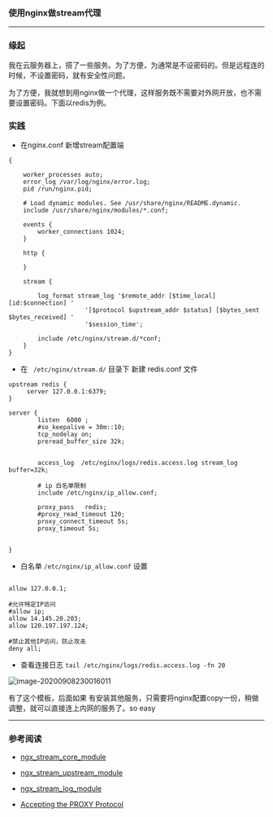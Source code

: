 ### 使用nginx做stream代理

---

### 缘起

我在云服务器上，搭了一些服务。为了方便，为通常是不设密码的。但是远程连的时候，不设置密码，就有安全性问题。

为了方便，我就想到用nginx做一个代理，这样服务既不需要对外网开放，也不需要设置密码。下面以redis为例。



### 实践

- 在nginx.conf 新增stream配置端

```
{

    worker_processes auto;
    error_log /var/log/nginx/error.log;
    pid /run/nginx.pid;

    # Load dynamic modules. See /usr/share/nginx/README.dynamic.
    include /usr/share/nginx/modules/*.conf;

    events {
        worker_connections 1024;
    }
    
    http {
    
    }
    
    stream {

        log_format stream_log '$remote_addr [$time_local] [id:$connection] '
                     '[$protocol $upstream_addr $status] [$bytes_sent $bytes_received] '
                     '$session_time';

        include /etc/nginx/stream.d/*conf;
    }
}
```

- 在 `  /etc/nginx/stream.d/ ` 目录下 新建 redis.conf 文件

```
upstream redis {
     server 127.0.0.1:6379;
}

server {
        listen  6000 ;
        #so_keepalive = 30m::10;
        tcp_nodelay on;
        preread_buffer_size 32k;


        access_log  /etc/nginx/logs/redis.access.log stream_log buffer=32k;

        # ip 白名单限制
        include /etc/nginx/ip_allow.conf;

        proxy_pass   redis;
        #proxy_read_timeout 120;
        proxy_connect_timeout 5s;
        proxy_timeout 5s;


}
```

- 白名单 `/etc/nginx/ip_allow.conf` 设置

```

allow 127.0.0.1;

#允许特定IP访问
#allow ip;
allow 14.145.20.203;
allow 120.197.197.124;

#禁止其他IP访问，防止攻击
deny all;
```

- 查看连接日志 `tail /etc/nginx/logs/redis.access.log -fn 20`

![image-20200908230016011](https://tva1.sinaimg.cn/large/007S8ZIlgy1gijn078nrej31kw0cadka.jpg)

有了这个模板，后面如果 有安装其他服务，只需要将nginx配置copy一份，稍做调整，就可以直接连上内网的服务了。so easy



---

### 参考阅读

- [ngx_stream_core_module](http://nginx.org/en/docs/stream/ngx_stream_core_module.html)
- [ngx_stream_upstream_module](http://nginx.org/en/docs/stream/ngx_stream_upstream_module.html)

- [ngx_stream_log_module](http://nginx.org/en/docs/stream/ngx_stream_log_module.html)

- [Accepting the PROXY Protocol](https://docs.nginx.com/nginx/admin-guide/load-balancer/using-proxy-protocol/)

  

# 
